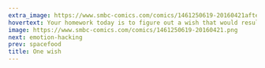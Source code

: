 ```yaml
---
extra_image: https://www.smbc-comics.com/comics/1461250619-20160421after.png
hovertext: Your homework today is to figure out a wish that would result in the above.
image: https://www.smbc-comics.com/comics/1461250619-20160421.png
next: emotion-hacking
prev: spacefood
title: One wish
---
```

